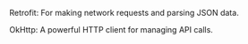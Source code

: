 
Retrofit: For making network requests and parsing JSON data.

OkHttp: A powerful HTTP client for managing API calls.
